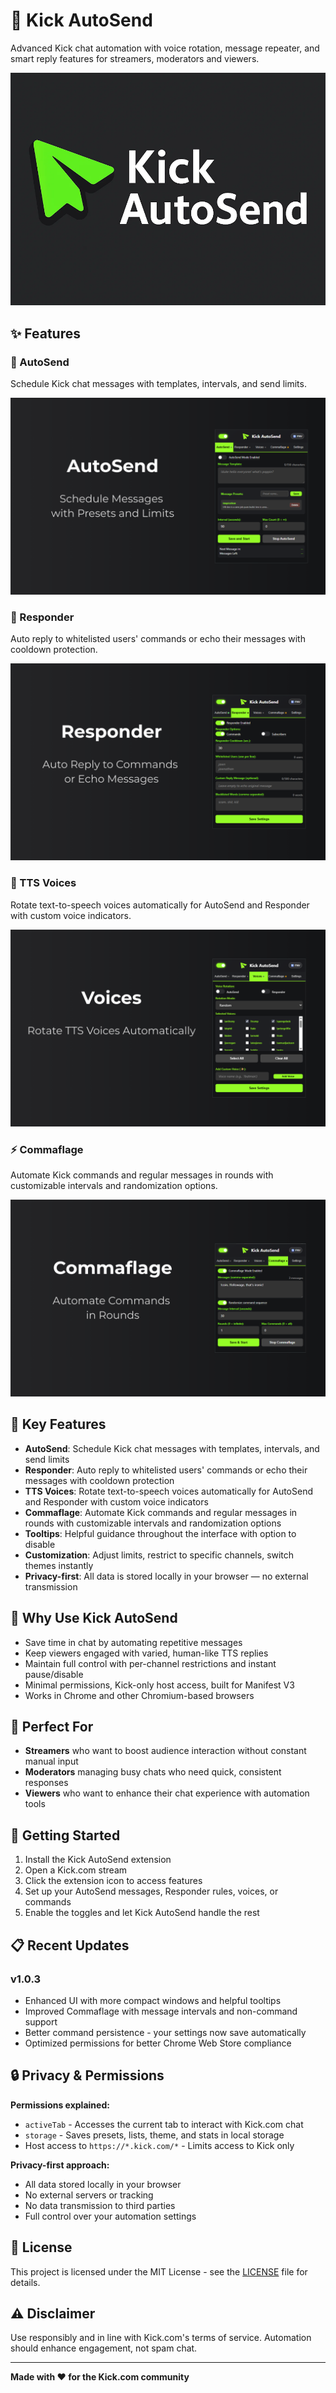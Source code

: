 # 🚀 Kick AutoSend

Advanced Kick chat automation with voice rotation, message repeater, and smart reply features for streamers, moderators and viewers.

![Kick AutoSend Hero](screenshots/Large%20tile%20-%20Promo%20-%20920x680.png)

## ✨ Features

### 🤖 AutoSend
Schedule Kick chat messages with templates, intervals, and send limits.

![AutoSend Feature](screenshots/1%20AutoSend%20(n).png)

### 💬 Responder
Auto reply to whitelisted users' commands or echo their messages with cooldown protection.

![Responder Feature](screenshots/2%20Responder%20(n).png)

### 🎤 TTS Voices
Rotate text-to-speech voices automatically for AutoSend and Responder with custom voice indicators.

![Voices Feature](screenshots/3%20Voices%20(n).png)

### ⚡ Commaflage
Automate Kick commands and regular messages in rounds with customizable intervals and randomization options.

![Commaflage Feature](screenshots/4%20Commaflage%20(n).png)

## 🔧 Key Features

- **AutoSend**: Schedule Kick chat messages with templates, intervals, and send limits
- **Responder**: Auto reply to whitelisted users' commands or echo their messages with cooldown protection
- **TTS Voices**: Rotate text-to-speech voices automatically for AutoSend and Responder with custom voice indicators
- **Commaflage**: Automate Kick commands and regular messages in rounds with customizable intervals and randomization options
- **Tooltips**: Helpful guidance throughout the interface with option to disable
- **Customization**: Adjust limits, restrict to specific channels, switch themes instantly
- **Privacy-first**: All data is stored locally in your browser — no external transmission

## 🎯 Why Use Kick AutoSend

- Save time in chat by automating repetitive messages
- Keep viewers engaged with varied, human-like TTS replies
- Maintain full control with per-channel restrictions and instant pause/disable
- Minimal permissions, Kick-only host access, built for Manifest V3
- Works in Chrome and other Chromium-based browsers

## 👥 Perfect For

- **Streamers** who want to boost audience interaction without constant manual input
- **Moderators** managing busy chats who need quick, consistent responses
- **Viewers** who want to enhance their chat experience with automation tools

## 🚀 Getting Started

1. Install the Kick AutoSend extension
2. Open a Kick.com stream
3. Click the extension icon to access features
4. Set up your AutoSend messages, Responder rules, voices, or commands
5. Enable the toggles and let Kick AutoSend handle the rest

## 📋 Recent Updates

### v1.0.3
- Enhanced UI with more compact windows and helpful tooltips
- Improved Commaflage with message intervals and non-command support
- Better command persistence - your settings now save automatically
- Optimized permissions for better Chrome Web Store compliance

## 🔒 Privacy & Permissions

**Permissions explained:**
- `activeTab` - Accesses the current tab to interact with Kick.com chat
- `storage` - Saves presets, lists, theme, and stats in local storage
- Host access to `https://*.kick.com/*` - Limits access to Kick only

**Privacy-first approach:**
- All data stored locally in your browser
- No external servers or tracking
- No data transmission to third parties
- Full control over your automation settings

## 📄 License

This project is licensed under the MIT License - see the [LICENSE](LICENSE) file for details.

## ⚠️ Disclaimer

Use responsibly and in line with Kick.com's terms of service. Automation should enhance engagement, not spam chat.

---

**Made with ❤️ for the Kick.com community**
